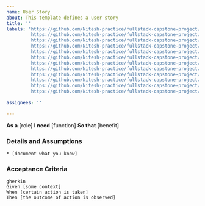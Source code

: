 ```yaml
---
name: User Story
about: This template defines a user story
title: ''
labels: 'https://github.com/Nitesh-practice/fullstack-capstone-project/labels/backlog
         https://github.com/Nitesh-practice/fullstack-capstone-project/labels/new
         https://github.com/Nitesh-practice/fullstack-capstone-project/labels/documentation
         https://github.com/Nitesh-practice/fullstack-capstone-project/labels/enhancement
         https://github.com/Nitesh-practice/fullstack-capstone-project/labels/help%20wanted
         https://github.com/Nitesh-practice/fullstack-capstone-project/labels/icebox
         https://github.com/Nitesh-practice/fullstack-capstone-project/labels/invalid
         https://github.com/Nitesh-practice/fullstack-capstone-project/labels/good%20first%20issue
         https://github.com/Nitesh-practice/fullstack-capstone-project/labels/bug
         https://github.com/Nitesh-practice/fullstack-capstone-project/labels/duplicate
         https://github.com/Nitesh-practice/fullstack-capstone-project/labels/question
         https://github.com/Nitesh-practice/fullstack-capstone-project/labels/wontfix'
         
assignees: ''

---
```


**As a** [role]
**I need** [function]
**So that** [benefit]

### Details and Assumptions
    * [document what you know]

### Acceptance Criteria
    gherkin
    Given [some context]
    When [certain action is taken]
    Then [the outcome of action is observed]

